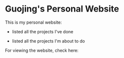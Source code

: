 # Guojing's Personal Website

This is my personal website:

* listed all the projects I've done

* listed all the projects I'm about to do

For viewing the website, check here: 
